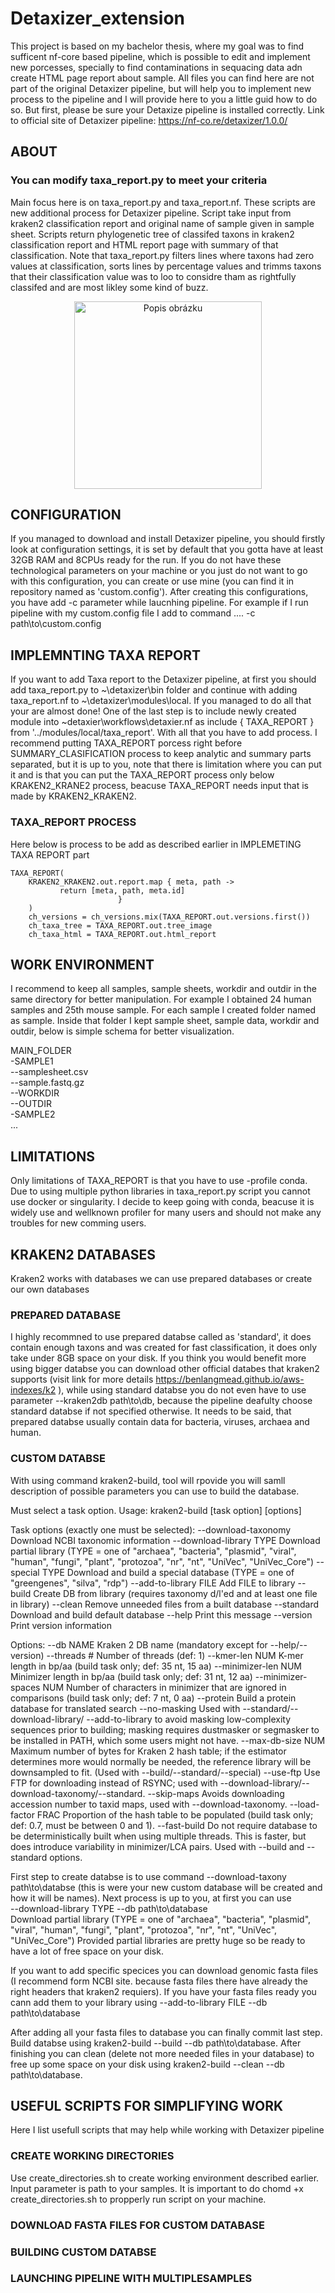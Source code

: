 # Detaxizer_extension
This project is based on my bachelor thesis, where my goal was to find sufficent nf-core based pipeline, which is possible to edit and implement new porcesses, specially to find contaminations in sequacing data adn create HTML page report about sample.
All files you can find here are not part of the original Detaxizer pipeline, but will help you to implement new process to the pipeline and I will provide here to you a little guid how to do so.
But first, please be sure your Detaxize pipeline is installed correctly.
Link to official site of Detaxizer pipeline: https://nf-co.re/detaxizer/1.0.0/

## ABOUT
### You can modify taxa_report.py to meet your criteria
Main focus here is on taxa_report.py and taxa_report.nf. These scripts are new additional process for Detaxizer pipeline. Script take input from kraken2 classification report and original name of sample given in sample sheet. Scripts return phylogenetic tree of classifed taxons in kraken2 classification report and HTML report page with summary of that classification. Note that taxa_report.py filters lines where taxons had zero values at classification, sorts lines by percentage values and trimms taxons that their classification value was to loo to considre tham as rightfully classifed and are most likley some kind of buzz. 
<p align="center">
  <img src="https://github.com/user-attachments/assets/16ae2d6b-abde-4fb2-909c-6c3010def4e3" alt="Popis obrázku" width="300"/>
</p>



## CONFIGURATION
If you managed to download and install Detaxizer pipeline, you should firstly look at configuration settings, it is set by default that you gotta have at least 32GB RAM and 8CPUs ready for the run. If you do not have these technological parameters on your machine or you just do not want to go with this configuration, you can create or use mine (you can find it in repository named as 'custom.config'). After creating this configurations, you have add -c parameter while laucnhing pipeline. For example if I run pipeline with my custom.config file I add to command  .... -c path\to\custom.config

## IMPLEMNTING TAXA REPORT 
If you want to add Taxa report to the Detaxizer pipeline, at first you should add taxa_report.py to ~\detaxizer\bin folder and continue with adding taxa_report.nf to ~\detaxizer\modules\local. If you managed to do all that your are almost done! One of the last step is to include newly created module into ~detaxier\workflows\detaxier.nf as include { TAXA_REPORT } from '../modules/local/taxa_report'. With all that you have to add process. I recommend putting TAXA_REPORT porcess right before SUMMARY_CLASIFICATION process to keep analytic and summary parts separated, but it is up to you, note that there is limitation where you can put it and is that you can put the TAXA_REPORT process only below KRAKEN2_KRANE2 process, beacuse TAXA_REPORT needs input that is made by KRAKEN2_KRAKEN2. 

### TAXA_REPORT PROCESS
Here below is process to be add as described earlier in IMPLEMETING TAXA REPORT part 

    TAXA_REPORT(
        KRAKEN2_KRAKEN2.out.report.map { meta, path ->
               return [meta, path, meta.id] 
                            }
        )
        ch_versions = ch_versions.mix(TAXA_REPORT.out.versions.first())
        ch_taxa_tree = TAXA_REPORT.out.tree_image
        ch_taxa_html = TAXA_REPORT.out.html_report

## WORK ENVIRONMENT
I recommend to keep all samples, sample sheets, workdir and outdir in the same directory for better manipulation. For example I obtained 24 human samples and 25th mouse sample. For each sample I created folder named as sample. Inside that folder I kept sample sheet, sample data, workdir and outdir, below is simple schema for better visualization. 


MAIN_FOLDER\
-SAMPLE1\
--samplesheet.csv\
--sample.fastq.gz\
--WORKDIR\
--OUTDIR\
-SAMPLE2\
 ... 

## LIMITATIONS
Only limitations of TAXA_REPORT is that you have to use -profile conda. Due to using multiple python libraries in taxa_report.py script you cannot use docker or singularity. I decide to keep going with conda, beacuse it is widely use and wellknown profiler for many users and should not make any troubles for new comming users.

## KRAKEN2 DATABASES
Kraken2 works with databases we can use prepared databases or create our own databases

### PREPARED DATABASE
I highly recommned to use prepared databse called as 'standard', it does contain enough taxons and was created for fast classification, it does only take under 8GB space on your disk. If you think you would benefit more using bigger databse you can download other official databes that kraken2 supports (visit link for more details https://benlangmead.github.io/aws-indexes/k2 ), while using standard databse you do not even have to use parameter --kraken2db path\to\db, because the pipeline deafulty choose standard databse if not specified otherwise. It needs to be said, that prepared databse usually contain data for bacteria, viruses, archaea and human.

### CUSTOM DATABSE
With using command kraken2-build, tool will rpovide you will samll description of possible parameters you can use to build the database.

Must select a task option.
Usage: kraken2-build [task option] [options]

Task options (exactly one must be selected):
  --download-taxonomy        Download NCBI taxonomic information
  --download-library TYPE    Download partial library
                             (TYPE = one of "archaea", "bacteria", "plasmid",
                             "viral", "human", "fungi", "plant", "protozoa",
                             "nr", "nt", "UniVec", "UniVec_Core")
  --special TYPE             Download and build a special database
                             (TYPE = one of "greengenes", "silva", "rdp")
  --add-to-library FILE      Add FILE to library
  --build                    Create DB from library
                             (requires taxonomy d/l'ed and at least one file
                             in library)
  --clean                    Remove unneeded files from a built database
  --standard                 Download and build default database
  --help                     Print this message
  --version                  Print version information

Options:
  --db NAME                  Kraken 2 DB name (mandatory except for
                             --help/--version)
  --threads #                Number of threads (def: 1)
  --kmer-len NUM             K-mer length in bp/aa (build task only;
                             def: 35 nt, 15 aa)
  --minimizer-len NUM        Minimizer length in bp/aa (build task only;
                             def: 31 nt, 12 aa)
  --minimizer-spaces NUM     Number of characters in minimizer that are
                             ignored in comparisons (build task only;
                             def: 7 nt, 0 aa)
  --protein                  Build a protein database for translated search
  --no-masking               Used with --standard/--download-library/
                             --add-to-library to avoid masking low-complexity
                             sequences prior to building; masking requires
                             dustmasker or segmasker to be installed in PATH,
                             which some users might not have.
  --max-db-size NUM          Maximum number of bytes for Kraken 2 hash table;
                             if the estimator determines more would normally be
                             needed, the reference library will be downsampled
                             to fit. (Used with --build/--standard/--special)
  --use-ftp                  Use FTP for downloading instead of RSYNC; used with
                             --download-library/--download-taxonomy/--standard.
  --skip-maps                Avoids downloading accession number to taxid maps,
                             used with --download-taxonomy.
  --load-factor FRAC         Proportion of the hash table to be populated
                             (build task only; def: 0.7, must be
                             between 0 and 1).
  --fast-build               Do not require database to be deterministically
                             built when using multiple threads.  This is faster,
                             but does introduce variability in minimizer/LCA
                             pairs.  Used with --build and --standard options.
                             
First step to create databse is to use command --download-taxony path\to\databse (this is were your new custom database will be created and how it will be names). 
Next process is up to you, at first you can use  
--download-library TYPE --db path\to\database   
                            Download partial library
                             (TYPE = one of "archaea", "bacteria", "plasmid",
                             "viral", "human", "fungi", "plant", "protozoa",
                             "nr", "nt", "UniVec", "UniVec_Core")
Provided partial libraries are pretty huge so be ready to have a lot of free space on your disk.

If you want to add specific specices you can download genomic fasta files (I recommend form NCBI site. because fasta files there have already the right headers that kraken2 requiers). If you have your fasta files ready you cann add them to your library using --add-to-library FILE --db path\to\database

After adding all your fasta files to database you can finally commit last step. Build databse using kraken2-build --build --db path\to\database. After finishing you can clean (delete not more needed files in your database) to free up some space on your disk using kraken2-build --clean --db path\to\database.

## USEFUL SCRIPTS FOR SIMPLIFYING WORK
Here I list usefull scripts that may help while working with Detaxizer pipeline
### CREATE WORKING DIRECTORIES
Use create_directories.sh to create working environment described earlier. Input parameter is path to your samples. 
It is important to do chomd +x create_directories.sh to propperly run script on your machine.

### DOWNLOAD FASTA FILES FOR CUSTOM DATABASE
### BUILDING CUSTOM DATABSE
### LAUNCHING PIPELINE WITH MULTIPLESAMPLES



